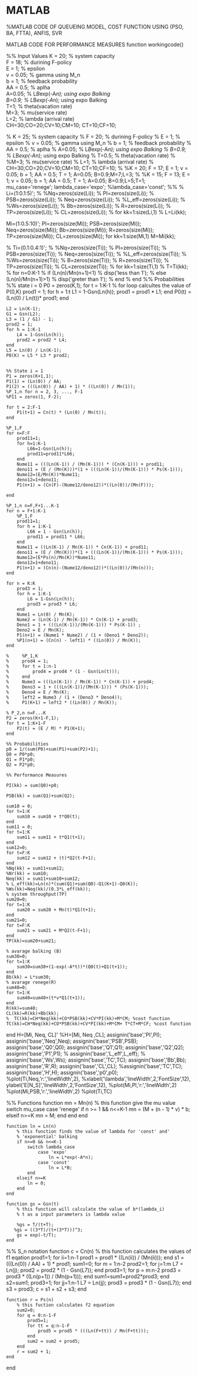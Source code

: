 # MATLAB
%MATLAB CODE OF QUEUEING MODEL, COST FUNCTION USING (PSO, BA, FTTA), ANFIS, SVR

MATLAB CODE FOR PERFORMANCE MEASURES
function workingcode()

%% Input Values
K = 20;    % system capacity				
F = 18;    % durining F-policy				
E = 1;      % epsilon				
v = 0.05;   % gamma using M_n				
b = 1;      % feedback probability				
AA = 0.5;   % aplha				
A=0.05;     % L*B*exp(-A*n); using expo Balking				
B=0.9;      % L*B*exp(-A*n); using expo Balking				
T=1;        % theta(vacation rate)				
M=3;        % mu(service rate)				
L=2;        % lambda (arrival rate)				
CH=30;CO=20;CV=10;CM=10; CT=10;CF=10;				

% K = 25;    % system capacity
% F = 20;    % durining F-policy
% E = 1;      % epsilon
% v = 0.05;   % gamma using M_n
% b = 1;      % feedback probability
% AA = 0.5;   % aplha
% A=0.05;     % L*B*exp(-A*n); using expo Balking
% B=0.9;      % L*B*exp(-A*n); using expo Balking
% T=0.5;        % theta(vacation rate)
% %M=3;        % mu(service rate)
% L=1;        % lambda (arrival rate)
% CH=30;CO=20;CV=10;CM=10; CT=10;CF=10;
% %K = 20; F = 17;  E = 1; v = 0.05; b = 1; AA = 0.5; T = 1; A=0.05; B=0.9;M=7;L=3;
% %K = 15; F = 13;  E = 1; v = 0.05; b = 1; AA = 0.5; T = 1; A=0.05; B=0.9;L=5;T=1;
mu_case='renege';
lambda_case='expo';
%lambda_case='const';
%%
% Li=(1:0.1:5)';
% %Nq=zeros(size(Li));
% PI=zeros(size(Li));
% PSB=zeros(size(Li));
% Neq=zeros(size(Li));
% %L_eff=zeros(size(Li));
% %Ws=zeros(size(Li));
% Bb=zeros(size(Li));
% R=zeros(size(Li));
% TP=zeros(size(Li));
% CL=zeros(size(Li));
% for kk=1:size(Li,1)
%     L=Li(kk);

Mi=(1:0.5:10)';
PI=zeros(size(Mi));
PSB=zeros(size(Mi));
Neq=zeros(size(Mi));
Bb=zeros(size(Mi));
R=zeros(size(Mi));
TP=zeros(size(Mi));
CL=zeros(size(Mi));
for kk=1:size(Mi,1)
    M=Mi(kk);
    
% Ti=(0.1:0.4:1)';
% %Nq=zeros(size(Ti));
% PI=zeros(size(Ti));
% PSB=zeros(size(Ti));
% Neq=zeros(size(Ti));
% %L_eff=zeros(size(Ti));
% %Ws=zeros(size(Ti));
% B=zeros(size(Ti));
% R=zeros(size(Ti));
% TP=zeros(size(Ti));
% CL=zeros(size(Ti));
% for kk=1:size(Ti,1)
%     T=Ti(kk);
    % for n=0:K-1
    % if (Ln(n)/Mn(n+1)<1)
    %     disp('less than 1');
    % else (Ln(n)/Mn(n+1)>1)
    %  disp('greter than 1');
    % end
    % end
    %% Probabilities
    %% state i = 0
    P0 = zeros(K,1);
    for t = 1:K-1    % for loop calcultes the value of P(0,K)
        prod1 = 1;
        for h = 1:t
            L1 = 1-Gsn(Ln(h));
            prod1 = prod1 * L1;
        end
        P0(t) = (Ln(0) / Ln(t))* prod1;
    end
    
    L2 = Ln(K-1);
    G1 = Gsn(L2);
    L3 = (1 / G1) - 1;
    prod2 = 1;
    for h = 1:K-1
        L4 = 1-Gsn(Ln(h));
        prod2 = prod2 * L4;
    end
    L5 = Ln(0) / Ln(K-1);
    P0(K) = L5 * L3 * prod2;
    
    
    %% State i = 1
    P1 = zeros(K+1,1);
    P1(1) = (Ln(0)) / AA;
    P1(2) = (((Ln(0)) / AA) + 1) * ((Ln(0)) / Mn(1));
    %P_1,n for n = 2, 3, ..., F-1
    %P11 = zeros(1, F-2);
    
    for t = 2:F-1
        P1(t+1) = Cn(t) * (Ln(0) / Mn(t));
    end
    
    %P_1,F
    for n=F:F
        prod11=1;
        for h=1:K-1
            L66=1-Gsn(Ln(h));
            prod11=prod11*L66;
        end
        Nume11 = (((Ln(K-1)) / (Mn(K-1))) * (Cn(K-1))) + prod11;
        deno11 = (E / (Mn(K)))*(1 + (((Ln(K-1))/(Mn(K-1))) * Ps(K-1)));
        Nume12=(E/Mn(K))*Nume11;
        deno12=1+deno11;
        P1(n+1) = (Cn(F)-(Nume12/deno12))*((Ln(0))/(Mn(F)));
        
    end
    
    %P_1,n n=F,F+1...K-1
    for n = F+1:K-1
        %P_1,F
        prod11=1;
        for h = 1:K-1
            L66 = 1 - Gsn(Ln(h));
            prod11 = prod11 * L66;
        end
        Nume11 = ((Ln(K-1) / Mn(K-1)) * Cn(K-1)) + prod11;
        deno11 = (E / (Mn(K)))*(1 + (((Ln(K-1))/(Mn(K-1))) * Ps(K-1)));
        Nume12=(E*Ps(n)/Mn(K))*Nume11;
        deno12=1+deno11;
        P1(n+1) = (Cn(n)-(Nume12/deno12))*((Ln(0))/(Mn(n)));
    end
    
    for n = K:K
        prod3 = 1;
        for h = 1:K-1
            L6 = 1-Gsn(Ln(h));
            prod3 = prod3 * L6;
        end
        Nume1 = Ln(0) / Mn(K);
        Nume2 = (Ln(K-1) / Mn(K-1)) * Cn(K-1) + prod3;
        Deno1 = 1 + (((Ln(K-1))/(Mn(K-1))) * Ps(K-1)) ;
        Deno2 = E / Mn(K);
        P1(n+1) = (Nume1 * Nume2) / (1 + (Deno1 * Deno2));
        %P1(n+1) = (Cn(n) - left1) * ((Ln(0)) / Mn(K));
    end
    
    %     %P_1,K
    %     prod4 = 1;
    %     for t = 1:n-1
    %         prod4 = prod4 * (1 - Gsn(Ln(t)));
    %     end
    %     Nume3 = (((Ln(K-1)) / Mn(K-1)) * Cn(K-1)) + prod4;
    %     Deno3 = 1 + (((Ln(K-1))/(Mn(K-1))) * (Ps(K-1)));
    %     Deno4 = E / Mn(K);
    %     left2 = Nume3 / (1 + (Deno3 * Deno4));
    %     P1(K+1) = left2 * ((Ln(0)) / Mn(K));
    
    % P_2,n n=F...K
    P2 = zeros(K+1-F,1);
    for t = 1:K+1-F
        P2(t) = (E / M) * P1(K+1);
    end
    
    %% Probabilities
    p0 = 1/(sum(P0)+sum(P1)+sum(P2)+1);
    Q0 = P0*p0;
    Q1 = P1*p0;
    Q2 = P2*p0;
    
    %% Performance Measures
    
    PI(kk) = sum(Q0)+p0;
    
    PSB(kk) = sum(Q1)+sum(Q2);
    
    sum10 = 0;
    for t=1:K
        sum10 = sum10 + t*Q0(t);
    end
    sum11 = 0;
    for t=1:K
        sum11 = sum11 + t*Q1(t+1);
    end
    sum12=0;
    for t=F:K
        sum12 = sum12 + (t)*Q2(t-F+1);
    end
    %Nq(kk) = sum11+sum12;
    %Nr(kk) = sum10;
    Neq(kk) = sum11+sum10+sum12;
    % L_eff(kk)=Ln(n)*(sum(Q1)+sum(Q0)-Q1(K+1)-Q0(K));
    %Ws(kk)=Neq(kk)/(0.3*L_eff(kk));
    % system throughput(TP)
    sum20=0;
    for t=1:K
        sum20 = sum20 + Mn(t)*Q1(t+1);
    end
    sum21=0;
    for t=F:K
        sum21 = sum21 + M*Q2(t-F+1);
    end
    TP(kk)=sum20+sum21;
    
    % avarage balking (B)
    sum30=0;
    for t=1:K
        sum30=sum30+(1-exp(-A*t))*(Q0(t)+Q1(t+1));
    end
    Bb(kk) = L*sum30;
    % avarage renege(R)
    sum40=0;
    for t=1:K
        sum40=sum40+(t*v*Q1(t+1));
    end
    R(kk)=sum40;
    CL(kk)=R(kk)+Bb(kk);
    %  TC(kk)=CH*Neq(kk)+CO*PSB(kk)+CV*PI(kk)+M*CM; %cost function
    TC(kk)=CH*Neq(kk)+CO*PSB(kk)+CV*PI(kk)+M*CM+ T*CT+M*CF; %cost function
end
H=[Mi, Neq, CL]'
%H=[Mi, Neq ,CL];
assignin('base','PI',PI);
assignin('base','Neq',Neq);
assignin('base','PSB',PSB);
assignin('base','Q0',Q0);
assignin('base','Q1',Q1);
assignin('base','Q2',Q2);
assignin('base','P1',P1);
%     assignin('base','L_eff',L_eff);
%     assignin('base','Ws',Ws);
assignin('base','TC',TC);
assignin('base','Bb',Bb);
assignin('base','R',R);
assignin('base','CL',CL);
%assignin('base','TC',TC);
assignin('base','H',H);
assignin('base','p0',p0);
%plot(Ti,Neq,'r:','lineWidth',2), %xlabel('\lambda','lineWidth',2,'FontSize',12), ylabel('E[N_S]','lineWidth',2,'FontSize',12),
%plot(Mi,PI,'r:','lineWidth',2)
%plot(Mi,PSB,'r:','lineWidth',2)
%plot(Ti,TC)

%% Functions
    function mn = Mn(n)
        % this function give the mu value
        switch mu_case
            case 'renege'
                if n >= 1 && n<=K-1
                    mn = (M + (n - 1) * v) * b;
                elseif n>=K
                    mn = M;
                end
        end
    end

    function ln = Ln(n)
        % this function finds the value of lambda for 'const' and'
        % 'exponential' balking
        if n>=0 && n<=K-1
            switch lambda_case
                case 'expo'
                    ln = L*exp(-A*n);
                case 'const'
                    ln = L*B;
            end
        elseif n>=K
            ln = 0;
        end
    end

    function gs = Gsn(t)
        % this function will calculate the value of b*(lambda_i)
        % t as a input parameters is lambda value
        
        %gs = T/(t+T);
       %gs = ((3*T)/(t+(3*T)))^3;
        gs = exp(-t/T);
    end

%% S_n notation
    function c = Cn(n)
        % this function calculates the values of f1 eqation
        prod1=1;
        for ii=1:n-1
            prod1 = prod1 * ((Ln(ii)) / (Mn(ii)));
        end
        s1 = (((Ln(0)) / AA) + 1) * prod1;
        sum1=0;
        for m = 1:n-2
            prod2=1;
            for j=1:m
                L7 = Ln(j);
                prod2 = prod2 * (1 - Gsn(L7));
            end
            prod3=1;
            for p = m:n-2
                prod3 = prod3 * ((Ln(p+1)) / (Mn(p+1)));
            end
            sum1=sum1+prod2*prod3;
        end
        s2=sum1;
        prod3=1;
        for jj=1:n-1
            L7 = Ln(jj);
            prod3 = prod3 * (1 - Gsn(L7));
        end
        s3 = prod3;
        c = s1 + s2 + s3;
    end

    function r = Ps(n)
        % this fuction calculates f2 equation
        sum2=0;
        for q = 0:n-1-F
            prod5=1;
            for tt = q:n-1-F
                prod5 = prod5 * (((Ln(F+tt)) / Mn(F+tt)));
            end
            sum2 = sum2 + prod5;
        end
        r = sum2 + 1;
    end
end
